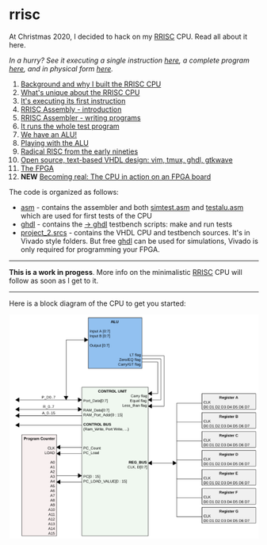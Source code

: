 # rrisc
At Christmas 2020, I decided to hack on my [RRISC](rrisc.md) CPU. Read all about it here.

*In a hurry? See it executing a single instruction [here](firstinstr.md), a complete program [here](firstprog.md), and in physical form [here](fpgafun).*


1. [Background and why I built the RRISC CPU](why.md)
2. [What's unique about the RRISC CPU](rrisc.md)
3. [It's executing its first instruction](firstinstr.md)
4. [RRISC Assembly - introduction](rriscasm.md)
5. [RRISC Assembler - writing programs](asm.md)
6. [It runs the whole test program](firstprog.md)
7. [We have an ALU!](alu.md)
8. [Playing with the ALU](aluplay.md)
9. [Radical RISC from the early nineties](nineties.md)
10. [Open source, text-based VHDL design: vim, tmux, ghdl, gtkwave](vimghdl.md)
11. [The FPGA](fpga.md)
12. **NEW** [Becoming real: The CPU in action on an FPGA board](fpgafun.md)



The code is organized as follows:

- [asm](https://github.com/renerocksai/rrisc/tree/main/asm) - contains the assembler and both [simtest.asm](https://github.com/renerocksai/rrisc/blob/main/asm/simtest.asm) and [testalu.asm](https://github.com/renerocksai/rrisc/blob/main/asm/testalu.asm) which are used for first tests of the CPU
- [ghdl](https://github.com/renerocksai/rrisc/tree/main/ghdl) - contains the [-> ghdl](https://github.com/ghdl/ghdl) testbench scripts: make and run tests
- [project_2.srcs](https://github.com/renerocksai/rrisc/tree/main/ghdl) - contains the VHDL CPU and testbench sources. It's in Vivado style folders. But free [ghdl](https://github.com/ghdl/ghdl) can be used for simulations, Vivado is only required for programming your FPGA.

---

**This is a work in progess**. More info on the minimalistic [RRISC](rrisc.md) CPU will follow as soon as I get to it. 

---

Here is a block diagram of the CPU to get you started:

![cpu](cpu.png)
